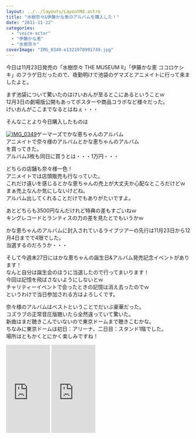 ```yaml
---
layout: ../../layouts/LayoutMd.astro
title: "水樹奈々&伊藤かな恵のアルバムを購入した！"
date: "2011-11-22"
categories: 
  - "voice-actor"
  - "伊藤かな恵"
  - "水樹奈々"
coverImage: "IMG_0349-e1321970991749.jpg"
---
```


今日は11月23日発売の「水樹奈々 THE MUSEUM II」「伊藤かな恵 ココロケシキ」のフラゲ日だったので、夜勤明けで池袋のゲマズとアニメイトに行って来ましたよと。

まず池袋について驚いたのはけいおんが至るとこにあるということｗ  
12月3日の劇場版公開もあってポスターや商品コラボなど様々だった。  
けいおんがここまでなるとはねぇ・・・

そんなことより今日購入したものは

[![](images/IMG_0349-e1321970991749.jpg "IMG_0349")](//mizuka123.net/wp-content/uploads/2011/11/IMG_0349.jpg)ゲーマーズでかな恵ちゃんのアルバム  
アニメイトで奈々様のアルバムとかな恵ちゃんのアルバム   
を買ってきた。  
アルバム3枚も同日に買うとは・・・1万円・・・

どちらの店舗も奈々様一色！  
アニメイトでは店頭販売も行なっていた。  
これだけ違いを感じるとかな恵ちゃんの売上が大丈夫か心配なところだけどｗ  
まぁ売上なんか気にしないけどね。  
アルバム出してくれることだけでもありがたいですよ。

あとどちらも3500円なんだけれど特典の差もすごいねｗ  
キングレコードとランティスの力の差を見たとでもいうかｗ

かな恵ちゃんのアルバムに封入されているライブツアーの先行は11月23日から12月4日までで4限でした。  
当選するのだろうか・・・

そして今週末27日にはかな恵ちゃんの誕生日&アルバム発売記念イベントがあります！  
なんと自分は誕生会のほうに当選したので行ってまいります！  
今回は記憶を飛ばさないようにしないとｗ  
チャリティーイベントで会ったときの記憶は消え去ったのでｗ  
というわけで当日参加される方はよろしくです。

奈々様のアルバムはベストということでだいぶ豪華だった。  
コズラブの正常音圧版聴いたら全然違っていて驚いた。  
新曲はまだ聴きこんでいないので東京ドームまで聴きこむかな。  
ちなみに東京ドームは初日：アリーナ、二日目：スタンド1階でした。  
場所はともかくとにかく楽しみですね！

<iframe style="width: 120px; height: 240px;" src="http://rcm-jp.amazon.co.jp/e/cm?lt1=_blank&amp;bc1=000000&amp;IS2=1&amp;bg1=FFFFFF&amp;fc1=000000&amp;lc1=0000FF&amp;t=mizuka123-22&amp;o=9&amp;p=8&amp;l=as4&amp;m=amazon&amp;f=ifr&amp;ref=ss_til&amp;asins=B005ODDICU" frameborder="0" marginwidth="0" marginheight="0" scrolling="no" width="320" height="240"></iframe>

<iframe style="width: 120px; height: 240px;" src="http://rcm-jp.amazon.co.jp/e/cm?lt1=_blank&amp;bc1=000000&amp;IS2=1&amp;bg1=FFFFFF&amp;fc1=000000&amp;lc1=0000FF&amp;t=mizuka123-22&amp;o=9&amp;p=8&amp;l=as4&amp;m=amazon&amp;f=ifr&amp;ref=ss_til&amp;asins=B005NJXCI0" frameborder="0" marginwidth="0" marginheight="0" scrolling="no" width="320" height="240"></iframe>
